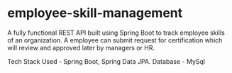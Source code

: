 # employee-skill-management
A fully functional REST API built using Spring Boot to track employee skills of an organization. A employee can submit request for certification which will review and approved later by managers or HR.

Tech Stack Used - Spring Boot, Spring Data JPA.
Database - MySql
